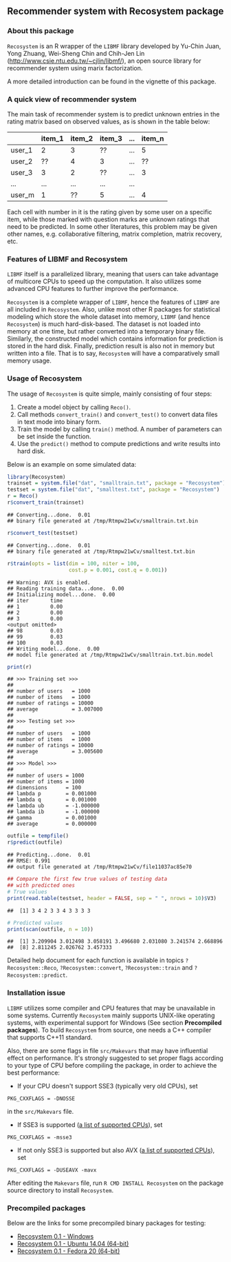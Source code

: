 ## Recommender system with Recosystem package

### About this package

`Recosystem` is an R wrapper of the `LIBMF` library developed by
Yu-Chin Juan, Yong Zhuang, Wei-Sheng Chin and Chih-Jen Lin
(http://www.csie.ntu.edu.tw/~cjlin/libmf/),
an open source library for recommender system using marix factorization.

A more detailed introduction can be found in the vignette of this package.

### A quick view of recommender system

The main task of recommender system is to predict unknown entries in the
rating matrix based on observed values, as is shown in the table below:

|        | item_1 | item_2 | item_3 | ... | item_n |
|--------|--------|--------|--------|-----|--------|
| user_1 | 2      | 3      | ??     | ... | 5      |
| user_2 | ??     | 4      | 3      | ... | ??     |
| user_3 | 3      | 2      | ??     | ... | 3      |
| ...    | ...    | ...    | ...    | ... |        |
| user_m | 1      | ??     | 5      | ... | 4      |

Each cell with number in it is the rating given by some user on a specific
item, while those marked with question marks are unknown ratings that need
to be predicted. In some other literatures, this problem may be given other
names, e.g. collaborative filtering, matrix completion, matrix recovery, etc.

### Features of LIBMF and Recosystem

`LIBMF` itself is a parallelized library, meaning that users can take
advantage of multicore CPUs to speed up the computation. It also utilizes 
some advanced CPU features to further improve the performance.

`Recosystem` is a complete wrapper of `LIBMF`, hence the features of `LIBMF`
are all included in `Recosystem`. Also, unlike most other R packages for
statistical modeling which store the whole dataset into memory,
`LIBMF` (and hence `Recosystem`) is much hard-disk-based. The dataset
is not loaded into memory at one time, but rather converted into a
temporary binary file. Similarly, the constructed model which contains
information for prediction is stored in the hard disk. Finally,
prediction result is also not in memory but written into a file.
That is to say, `Recosystem` will have a comparatively small memory usage.

### Usage of Recosystem

The usage of `Recosystem` is quite simple, mainly consisting of four steps:

1. Create a model object by calling `Reco()`.
2. Call methods `convert_train()` and `convert_test()` to convert data
files in text mode into binary form.
3. Train the model by calling `train()` method. A number of parameters
can be set inside the function.
4. Use the `predict()` method to compute predictions and write results
into hard disk.

Below is an example on some simulated data:


```r
library(Recosystem)
trainset = system.file("dat", "smalltrain.txt", package = "Recosystem")
testset = system.file("dat", "smalltest.txt", package = "Recosystem")
r = Reco()
r$convert_train(trainset)
```

```
## Converting...done.  0.01
## binary file generated at /tmp/Rtmpw21wCv/smalltrain.txt.bin
```

```r
r$convert_test(testset)
```

```
## Converting...done.  0.01
## binary file generated at /tmp/Rtmpw21wCv/smalltest.txt.bin
```

```r
r$train(opts = list(dim = 100, niter = 100,
                    cost.p = 0.001, cost.q = 0.001))
```

```
## Warning: AVX is enabled.
## Reading training data...done.  0.00
## Initializing model...done.  0.00
## iter       time
## 1          0.00
## 2          0.00
## 3          0.00
<output omitted>
## 98         0.03
## 99         0.03
## 100        0.03
## Writing model...done.  0.00
## model file generated at /tmp/Rtmpw21wCv/smalltrain.txt.bin.model
```

```r
print(r)
```

```
## >>> Training set >>>
## 
## number of users   = 1000
## number of items   = 1000
## number of ratings = 10000
## average           = 3.007000
## 
## >>> Testing set >>>
## 
## number of users   = 1000
## number of items   = 1000
## number of ratings = 10000
## average           = 3.005600
## 
## >>> Model >>>
## 
## number of users = 1000
## number of items = 1000
## dimensions      = 100
## lambda p        = 0.001000
## lambda q        = 0.001000
## lambda ub       = -1.000000
## lambda ib       = -1.000000
## gamma           = 0.001000
## average         = 0.000000
```

```r
outfile = tempfile()
r$predict(outfile)
```

```
## Predicting...done.  0.01
## RMSE: 0.991
## output file generated at /tmp/Rtmpw21wCv/file11037ac85e70
```

```r
## Compare the first few true values of testing data
## with predicted ones
# True values
print(read.table(testset, header = FALSE, sep = " ", nrows = 10)$V3)
```

```
##  [1] 3 4 2 3 3 4 3 3 3 3
```

```r
# Predicted values
print(scan(outfile, n = 10))
```

```
##  [1] 3.209904 3.012498 3.058191 3.496680 2.031080 3.241574 2.668896
##  [8] 2.811245 2.026762 3.457333
```

Detailed help document for each function is available in topics
`?Recosystem::Reco`, `?Recosystem::convert`, `?Recosystem::train`
and `?Recosystem::predict`.

### Installation issue

`LIBMF` utilizes some compiler and CPU features that may be unavailable
in some systems. Currently `Recosystem` mainly supports UNIX-like operating
systems, with experimental support for Windows
(See section **Precompiled packages**). To build `Recosystem`
from source, one needs a C++ compiler that supports C++11 standard.

Also, there are some flags in file `src/Makevars` that may have influential
effect on performance. It's strongly suggested to set proper flags
according to your type of CPU before compiling the package, in order to
achieve the best performance:

- If your CPU doesn't support SSE3 (typically very old CPUs), set
```
PKG_CXXFLAGS = -DNOSSE
```
in the `src/Makevars` file.
- If SSE3 is supported
([a list of supported CPUs](http://en.wikipedia.org/wiki/SSE3)), set
```
PKG_CXXFLAGS = -msse3
```
- If not only SSE3 is supported but also AVX
([a list of supported CPUs](http://en.wikipedia.org/wiki/Advanced_Vector_Extensions)), set
```
PKG_CXXFLAGS = -DUSEAVX -mavx
```

After editing the `Makevars` file, run `R CMD INSTALL Recosystem` on
the package source directory to install `Recosystem`.

### Precompiled packages

Below are the links for some precompiled binary packages for testing:
- [Recosystem 0.1 - Windows](https://bitbucket.org/yixuan/cn/downloads/Recosystem_0.1.zip)
- [Recosystem 0.1 - Ubuntu 14.04 (64-bit)](https://bitbucket.org/yixuan/cn/downloads/Recosystem_0.1_R_x86_64-pc-linux-gnu.tar.gz)
- [Recosystem 0.1 - Fedora 20 (64-bit)](https://bitbucket.org/yixuan/cn/downloads/Recosystem_0.1_R_x86_64-unknown-linux-gnu.tar.gz)

